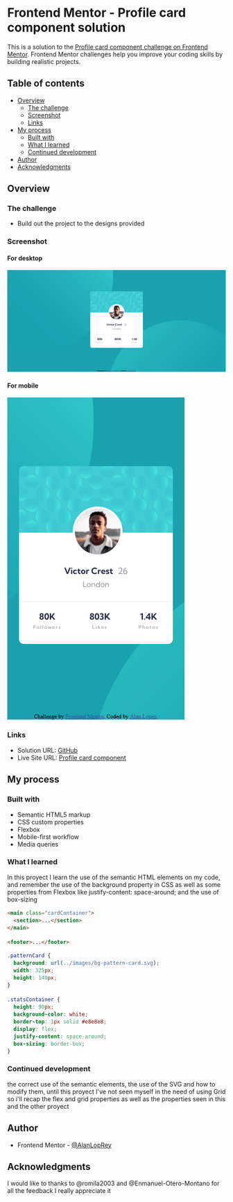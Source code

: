 # Frontend Mentor - Profile card component solution

This is a solution to the [Profile card component challenge on Frontend Mentor](https://www.frontendmentor.io/challenges/profile-card-component-cfArpWshJ). Frontend Mentor challenges help you improve your coding skills by building realistic projects.

## Table of contents

- [Overview](#overview)
  - [The challenge](#the-challenge)
  - [Screenshot](#screenshot)
  - [Links](#links)
- [My process](#my-process)
  - [Built with](#built-with)
  - [What I learned](#what-i-learned)
  - [Continued development](#continued-development)
- [Author](#author)
- [Acknowledgments](#acknowledgments)

## Overview

### The challenge

- Build out the project to the designs provided

### Screenshot

#### For desktop

![An image for the Desktop component](images/Frontend%20Mentor%20Profile%20card%20component%20for%20Desktop.png)

#### For mobile

![An image for the mobile component](images/Frontend%20Mentor%20Profile%20card%20component%20for%20Mobile.png)

### Links

- Solution URL: [GitHub](https://github.com/AlanLopRey/Profile-card-component)
- Live Site URL: [Profile card component](https://alanloprey.github.io/Profile-card-component/)

## My process

### Built with

- Semantic HTML5 markup
- CSS custom properties
- Flexbox
- Mobile-first workflow
- Media queries

### What I learned

In this proyect I learn the use of the semantic HTML elements on my code, and remember the use of the background property in CSS as well as some properties from Flexbox like justify-content: space-around;
and the use of box-sizing

```html
<main class="cardContainer">
  <section>...</section>
</main>

<footer>...</footer>
```

```css
.patternCard {
  background: url(../images/bg-pattern-card.svg);
  width: 325px;
  height: 140px;
}

.statsContainer {
  height: 90px;
  background-color: white;
  border-top: 1px solid #e8e8e8;
  display: flex;
  justify-content: space-around;
  box-sizing: border-box;
}
```

### Continued development

the correct use of the semantic elements, the use of the SVG and how to modify them, until this proyect I've not seen myself in the need of using Grid so i'll recap the flex and grid properties as well as the properties seen in this and the other proyect

## Author

- Frontend Mentor - [@AlanLopRey](https://www.frontendmentor.io/profile/AlanLopRey)

## Acknowledgments

I would like to thanks to @romila2003 and @Enmanuel-Otero-Montano for all the feedback I really appreciate it

